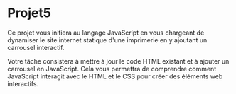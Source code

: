 # Projet5

Ce projet vous initiera au langage JavaScript en vous chargeant de dynamiser le site internet statique d'une imprimerie en y ajoutant un carrousel interactif.

Votre tâche consistera à mettre à jour le code HTML existant et à ajouter un carrousel en JavaScript.
Cela vous permettra de comprendre comment JavaScript interagit avec le HTML et le CSS pour créer des éléments web interactifs.

 